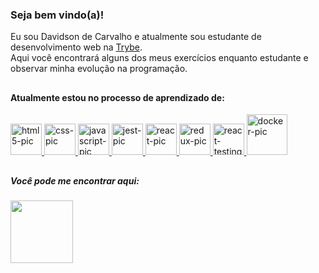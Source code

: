 ### Seja bem vindo(a)!

<div>
  Eu sou Davidson de Carvalho e atualmente sou estudante de desenvolvimento web na <a href="https://www.betrybe.com/" target="_blank">Trybe</a>. <br>
  Aqui você encontrará alguns dos meus exercícios enquanto estudante e observar minha evolução na programação.
</div>

##

#### Atualmente estou no processo de aprendizado de:
<div>
  <a href="https://github.com/davidsonDeCarvalho">
  <img alt="html5-pic" height="50em" src="https://cdn.jsdelivr.net/gh/devicons/devicon/icons/html5/html5-original.svg" title="HTML" />
  <img alt="css-pic" height="50em" src="https://cdn.jsdelivr.net/gh/devicons/devicon/icons/css3/css3-original.svg" title="CSS" />
  <img alt="javascript-pic" height="50em" src="https://cdn.jsdelivr.net/gh/devicons/devicon/icons/javascript/javascript-original.svg" title="JavaScript" />
  <img alt="jest-pic" height="50em" src="https://cdn.jsdelivr.net/gh/devicons/devicon/icons/jest/jest-plain.svg" title="Jest" />
  <img alt="react-pic" height="50em" src="https://cdn.jsdelivr.net/gh/devicons/devicon/icons/react/react-original.svg" title="React" />
  <img alt="redux-pic" height="50em" src="https://cdn.jsdelivr.net/gh/devicons/devicon/icons/redux/redux-original.svg" title="Redux" />
  <img alt="react-testing-library-pic" height="50em" src="https://testing-library.com/img/octopus-128x128.png" title="React Testing Library" />
  <img alt="docker-pic" height="65em" src="https://cdn.jsdelivr.net/gh/devicons/devicon/icons/docker/docker-plain.svg" title="Docker" />  
  </a>
</div>

##

##### Você pode me encontrar aqui:
<div>
  <a href="https://www.linkedin.com/in/davidsonccarvalho/" target="_blank"><img target="_blank" height="100em" src="https://cdn.jsdelivr.net/gh/devicons/devicon/icons/linkedin/linkedin-original-wordmark.svg" />
  </a>
</div>

